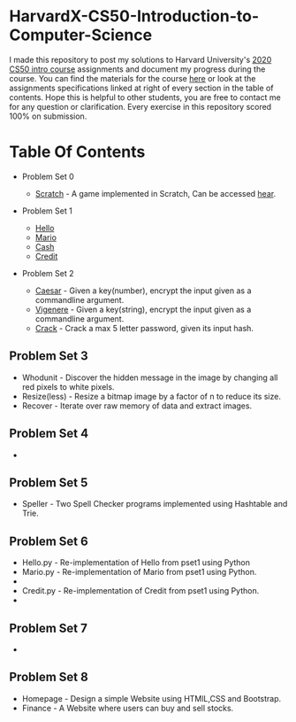 # HarvardX-CS50-Introduction-to-Computer-Science
I made this repository to post my solutions to Harvard University's [2020 CS50 intro course](https://www.edx.org/course/cs50s-introduction-to-computer-science) assignments and document my progress during the course.
You can find the materials for the course [here](https://cs50.harvard.edu/x/2020/) or look at the assignments specifications linked at right of every section in the table of contents.
Hope this is helpful to other students, you are free to contact me for any question or clarification. Every exercise in this repository scored 100% on submission.

# Table Of Contents

* Problem Set 0
  * [Scratch](https://github.com/Abhifadol/HarvardX-CS50-Introduction-to-Computer-Science/blob/master/pset0/clappy%20bird%20by_Abhi.sb3) - A game implemented in Scratch, Can be accessed [hear](https://scratch.mit.edu/projects/385808656/).

* Problem Set 1
  * [Hello](https://github.com/Abhifadol/HarvardX-CS50-Introduction-to-Computer-Science/blob/master/pset1/hello.c)
  * [Mario](https://github.com/Abhifadol/HarvardX-CS50-Introduction-to-Computer-Science/blob/master/pset1/mario.c)
  * [Cash](https://github.com/Abhifadol/HarvardX-CS50-Introduction-to-Computer-Science/blob/master/pset1/cash.c)
  * [Credit](https://github.com/Abhifadol/HarvardX-CS50-Introduction-to-Computer-Science/blob/master/pset1/credit.c)

* Problem Set 2
   * [Caesar](https://github.com/Abhifadol/HarvardX-CS50-Introduction-to-Computer-Science/tree/master/pset2/caesar) - Given a key(number), encrypt the input given as a commandline argument.
   * [Vigenere](https://github.com/Abhifadol/HarvardX-CS50-Introduction-to-Computer-Science/tree/master/pset2/vigenere) - Given a key(string), encrypt the input given as a commandline argument.
   * [Crack](https://github.com/Abhifadol/HarvardX-CS50-Introduction-to-Computer-Science/blob/master/pset2/crack.c) - Crack a max 5 letter password, given its input hash.

## Problem Set 3
* Whodunit - Discover the hidden message in the image by changing all red pixels to white pixels.
* Resize(less) - Resize a bitmap image by a factor of n to reduce its size.
* Recover - Iterate over raw memory of data and extract images.

## Problem Set 4
* 

## Problem Set 5
* Speller - Two Spell Checker programs implemented using Hashtable and Trie.

## Problem Set 6
* Hello.py - Re-implementation of Hello from pset1 using Python
* Mario.py - Re-implementation of Mario from pset1 using Python.
* 
* Credit.py - Re-implementation of Credit from pset1 using Python.
* 

## Problem Set 7
* 

## Problem Set 8
* Homepage - Design a simple Website using HTMlL,CSS and Bootstrap.
* Finance - A Website where users can buy and sell stocks.
